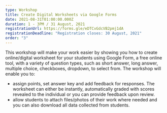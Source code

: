 ```yaml
---
type: Workshop
title: Create Digital Worksheets via Google Forms
date: 2021-08-31T01:00:00.000Z
duration: 1 - 3PM / 31 August, 2021
registrationUrl: https://forms.gle/eDTCvGdcVB2pmj1dA
registrationDeadline: "Registration closes: 30 August, 2021"
order: "3"
---
```

This workshop will make your work easier by showing you how to create online/digital worksheet for your students using Google Form, a free online tool, with a variety of question types, such as short answer, long answer, multiple choice, checkboxes, dropdown, to select from. The workshop will enable you to:

* assign points, set answer key and add feedback for responses. The worksheet can either be instantly, automatically graded with scores revealed to the individual or you can provide feedback upon review.
* allow students to attach files/photos of their work where needed and you can also download all data collected from students.